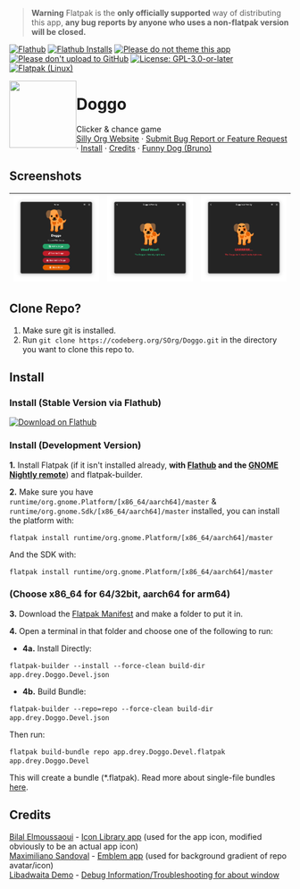 <!-- Definitions -->
[flathub]: https://flathub.org/apps/app.drey.Doggo
<!-- End Defenitions -->
> **Warning**
> Flatpak is the **only officially supported** way of distributing this app, **any bug reports by anyone who uses a non-flatpak version will be closed.**

[![Flathub](https://img.shields.io/flathub/v/app.drey.Doggo?logo=flathub&logoColor=white&label=Flathub)][flathub]
[![Flathub Installs](https://img.shields.io/flathub/downloads/app.drey.Doggo?logo=flathub&logoColor=white&label=Installs)][flathub]
[![Please do not theme this app](https://stopthemingmy.app/badge.svg)](https://stopthemingmy.app)
[![Please don't upload to GitHub](https://codeberg.org/SOrg/RepoContent/raw/branch/content/svgs/NoGitHubBadgeORIGINAL.svg)](https://nogithub.codeberg.page)
[![License: GPL-3.0-or-later](https://codeberg.org/SOrg/RepoContent/raw/branch/content/svgs/GPLv3OrLaterBadge.svg)](https://codeberg.org/SOrg/DogQt/src/branch/main/LICENSE)
[![Flatpak (Linux)](https://img.shields.io/static/v1?message=Flatpak&color=4A90D9&logo=Flatpak&logoColor=FFFFFF&label=Build%20A)](#install)
<!-- [![Pipeline Status](https://ci.codeberg.org/api/badges/12896/status.svg)](https://ci.codeberg.org/repos/12896) -->

<img style="vertical-align: middle;" src="https://codeberg.org/SOrg/Doggo/raw/branch/main/data/icons/hicolor/scalable/apps/app.drey.Doggo.svg" width="120" height="120" align="left">

# Doggo
Clicker &amp; chance game</br>[Silly Org Website](https://sorg.codeberg.page) · [Submit Bug Report or Feature Request](https://codeberg.org/SOrg/Doggo/issues/new/choose) · [Install](#install) · [Credits](#credits) · [Funny Dog (Bruno)](https://codeberg.org/SOrg/Doggo/raw/branch/main/data/ui/images/bjrunoada.jpg)
</div>

## Screenshots
![Main Window](data/screenshots/screenshot-1.png) | ![Dog Is Friendly Page](data/screenshots/screenshot-2.png) | ![Dog Is Unfriendly Page](data/screenshots/screenshot-3.png)
-------------------------------------------- | -------------------------------------- | ----------------------------------------------

## Clone Repo?
1. Make sure git is installed.
2. Run ```git clone https://codeberg.org/SOrg/Doggo.git``` in the directory you want to clone this repo to.

## Install

### Install (Stable Version via Flathub)

[![Download on Flathub](https://dl.flathub.org/assets/badges/flathub-badge-en.svg)][flathub]

### Install (Development Version)

**1.** Install Flatpak (if it isn't installed already, **with [Flathub](https://flathub.org) and the [GNOME Nightly remote](https://wiki.gnome.org/Apps/Nightly)**) and flatpak-builder.

**2.** Make sure you have ```runtime/org.gnome.Platform/[x86_64/aarch64]/master``` &amp; ```runtime/org.gnome.Sdk/[x86_64/aarch64]/master``` installed, you can install the platform with:

```
flatpak install runtime/org.gnome.Platform/[x86_64/aarch64]/master
```

And the SDK with:

```
flatpak install runtime/org.gnome.Platform/[x86_64/aarch64]/master
```
### (Choose x86_64 for 64/32bit, aarch64 for arm64)

**3.** Download the [Flatpak Manifest](build-aux/flatpak/app.drey.Doggo.Devel.json) and make a folder to put it in.

**4.** Open a terminal in that folder and choose one of the following to run:

* **4a.** Install Directly: 
```
flatpak-builder --install --force-clean build-dir app.drey.Doggo.Devel.json
```

* **4b.** Build Bundle: 

```
flatpak-builder --repo=repo --force-clean build-dir app.drey.Doggo.Devel.json
```

Then run:

```
flatpak build-bundle repo app.drey.Doggo.Devel.flatpak app.drey.Doggo.Devel
``` 
This will create a bundle (*.flatpak). Read more about single-file bundles [here](https://docs.flatpak.org/en/latest/single-file-bundles.html).

## Credits
[Bilal Elmoussaoui](https://belmoussaoui.com) - [Icon Library app](https://flathub.org/apps/org.gnome.design.IconLibrary) (used for the app icon, modified obviously to be an actual app icon)\
[Maximiliano Sandoval](https://gitlab.gnome.org/msandova) - [Emblem app](https://flathub.org/apps/org.gnome.design.Emblem) (used for background gradient of repo avatar/icon)\
[Libadwaita Demo](https://gitlab.gnome.org/GNOME/libadwaita/-/blob/main/demo) - [Debug Information/Troubleshooting for about window](https://gitlab.gnome.org/GNOME/libadwaita/-/blob/main/demo/adw-demo-debug-info.c)
